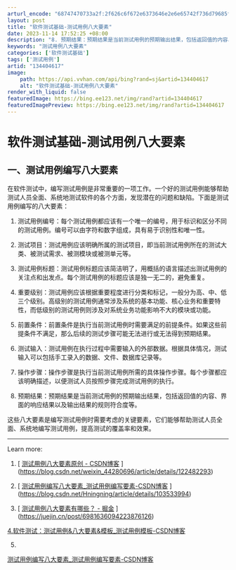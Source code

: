 ```yaml
---
arturl_encode: "68747470733a2f:2f626c6f672e6373646e2e6e65742f736d79685f4a6176612f:61727469636c652f64657461696c732f313334343034363137"
layout: post
title: "软件测试基础-测试用例八大要素"
date: 2023-11-14 17:52:25 +08:00
description: "8. 预期结果：预期结果是当前测试用例的预期输出结果，包括返回值的内容、界面的响应结果以及输出结果的"
keywords: "测试用例八大要素"
categories: ['软件测试基础']
tags: ['测试用例']
artid: "134404617"
image:
    path: https://api.vvhan.com/api/bing?rand=sj&artid=134404617
    alt: "软件测试基础-测试用例八大要素"
render_with_liquid: false
featuredImage: https://bing.ee123.net/img/rand?artid=134404617
featuredImagePreview: https://bing.ee123.net/img/rand?artid=134404617
---
```


# 软件测试基础-测试用例八大要素

## 一、测试用例编写八大要素

在软件测试中，编写测试用例是非常重要的一项工作。一个好的测试用例能够帮助测试人员全面、系统地测试软件的各个方面，发现潜在的问题和缺陷。下面是测试用例编写的八大要素：

1. 测试用例编号：每个测试用例都应该有一个唯一的编号，用于标识和区分不同的测试用例。编号可以由字符和数字组成，具有易于识别性和唯一性。

2. 测试项目：测试用例应该明确所属的测试项目，即当前测试用例所在的测试大类、被测试需求、被测模块或被测单元等。

3. 测试用例标题：测试用例标题应该简洁明了，用概括的语言描述出测试用例的关注点和出发点。每个测试用例的标题应该是独一无二的，避免重复。

4. 重要级别：测试用例应该根据重要程度进行分类和标记，一般分为高、中、低三个级别。高级别的测试用例通常涉及系统的基本功能、核心业务和重要特性，而低级别的测试用例则涉及对系统业务功能影响不大的模块或功能。

5. 前置条件：前置条件是执行当前测试用例时需要满足的前提条件。如果这些前提条件不满足，那么后续的测试步骤可能无法进行或无法得到预期结果。

6. 测试输入：测试用例在执行过程中需要输入的外部数据。根据具体情况，测试输入可以包括手工录入的数据、文件、数据库记录等。

7. 操作步骤：操作步骤是执行当前测试用例所需的具体操作步骤。每个步骤都应该明确描述，以便测试人员按照步骤完成测试用例的执行。

8. 预期结果：预期结果是当前测试用例的预期输出结果，包括返回值的内容、界面的响应结果以及输出结果的规则符合度等。

这些八大要素是编写测试用例时需要考虑的关键要素，它们能够帮助测试人员全面、系统地编写测试用例，提高测试的覆盖率和效果。

---
  
Learn more:
  
1. [
[测试用例八大要素原创 - CSDN博客](https://blog.csdn.net/weixin_44280696/article/details/122482293 "测试用例八大要素原创 - CSDN博客")
](https://blog.csdn.net/weixin_44280696/article/details/122482293)
  
2. [
[测试用例编写八大要素_测试用例编写要素-CSDN博客](https://blog.csdn.net/Hningning/article/details/103533994 "测试用例编写八大要素_测试用例编写要素-CSDN博客")
](https://blog.csdn.net/Hningning/article/details/103533994)
  
3. [
[测试用例八大要素有哪些？ - 掘金](https://juejin.cn/post/6981636094223876126 "测试用例八大要素有哪些？ - 掘金")
](https://juejin.cn/post/6981636094223876126)

[4.软件测试：测试用例&八大要素&模板_测试用例模板-CSDN博客](https://blog.csdn.net/weixin_44015669/article/details/121082810?ops_request_misc=&request_id=&biz_id=102&utm_term=%E6%B5%8B%E8%AF%95%E7%94%A8%E4%BE%8B%E5%85%AB%E5%A4%A7%E8%A6%81%E7%B4%A0&utm_medium=distribute.pc_search_result.none-task-blog-2~all~sobaiduweb~default-3-121082810.nonecase&spm=1018.2226.3001.4187 "4.软件测试：测试用例&八大要素&模板_测试用例模板-CSDN博客")

5.
[测试用例编写八大要素_测试用例编写要素-CSDN博客](https://blog.csdn.net/Hningning/article/details/103533994?ops_request_misc=%257B%2522request%255Fid%2522%253A%2522169994827816800225520918%2522%252C%2522scm%2522%253A%252220140713.130102334..%2522%257D&request_id=169994827816800225520918&biz_id=0&utm_medium=distribute.pc_search_result.none-task-blog-2~all~baidu_landing_v2~default-6-103533994-null-null.142%5Ev96%5Epc_search_result_base1&utm_term=%E6%B5%8B%E8%AF%95%E7%94%A8%E4%BE%8B%E5%85%AB%E5%A4%A7%E8%A6%81%E7%B4%A0&spm=1018.2226.3001.4187 "测试用例编写八大要素_测试用例编写要素-CSDN博客")